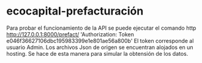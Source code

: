 # ecocapital-prefacturación

Para probar el funcionamiento de la API se puede ejecutar el comando http http://127.0.0.1:8000/prefact/ 'Authorization: Token e046f36627106dbc195983399e1e801ae56a800b'
El token corresponde al usuario Admin.
Los archivos Json de origen se encuentran alojados en un hosting. Se hace de esta manera para simular la obtensión de los datos.
